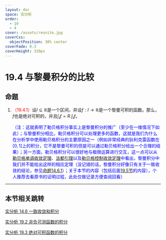 ```yaml
---
layout: doc
space: 实分析
order:
  - 19
  - 4
cover: /assets/reunite.jpg
coverCss:
  objectPosition: 30% center
coverFade: 0.3
coverHeight: 320px
---
```

# 19.4 与黎曼积分的比较

## 命题

1. <span style="color:red">（19.4.1）</span>设$I\subseteq\mathbb R$是一个区间，并设$f:I\to\mathbb R$是一个黎曼可积的函数。那么，$f$也是绝对可积的，并且$\displaystyle\int_{I}f=R.\int_{I}f$。

   <span style="color:blue">（注：这就表明了勒贝格积分事实上是黎曼积分的推广（至少在一维情况下如此）；与黎曼积分相比，勒贝格积分可以处理更多的函数，这就是我们为什么在分析学中使用勒贝格积分的主要原因之一（例如非常经典的狄利克雷函数在$[0,1]$上的积分，它不是黎曼可积的但是可以通过勒贝格积分给出一个合理的结果）；另一方面，勒贝格积分可以很好地与极限运算进行交互，这一点可以从[勒贝格单调收敛定理](../Chap19/Sec2.md)、[法都引理](../Chap19/Sec2.md)以及[勒贝格控制收敛定理](../Chap19/Sec3.md)中看出，黎曼积分中我们并不能给出这样的相应定理（没记错的话，黎曼积分好像只有关于一致收敛的结论，参见[命题14.6.1](../Chap14/Sec6.md)）；关于本节的内容（包括后面[19.5节](../Chap19/Sec5.md)的内容），个人推荐去看原书的证明过程，此处仅做记录方便查阅回看）</span>

---

## 本节相关跳转

[实分析 14.6 一致收敛和积分](../Chap14/Sec6.md)

[实分析 19.2 非负可测函数的积分](../Chap19/Sec2.md)

[实分析 19.3 绝对可积函数的积分](../Chap19/Sec3.md)